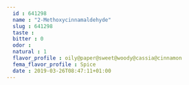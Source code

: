 ```yaml
---
  id : 641298
  name : "2-Methoxycinnamaldehyde"
  slug : 641298
  taste : 
  bitter : 0
  odor : 
  natural : 1
  flavor_profile : oily@paper@sweet@woody@cassia@cinnamon
  fema_flavor_profile : Spice
  date : 2019-03-26T08:47:11+01:00
---
```



